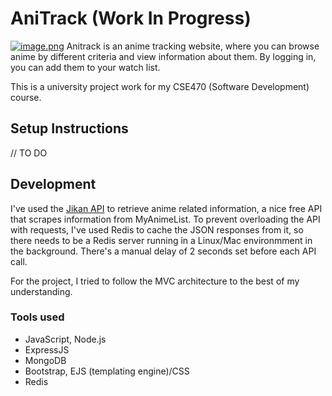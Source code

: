 # AniTrack (Work In Progress)
[![image.png](https://i.postimg.cc/NGpd6jg9/image.png)](https://postimg.cc/SjYLqqYk)
Anitrack is an anime tracking website, where you can browse anime by different criteria and view information about them. By logging in, you can add them to your watch list. 

This is a university project work for my CSE470 (Software Development) course.
## Setup Instructions

// TO DO

## Development

I've used the [Jikan API](https://jikan.docs.apiary.io/#) to retrieve anime related information, a nice free API that scrapes information from MyAnimeList. To prevent overloading the API with requests, I've used Redis to cache the JSON responses from it, so there needs to be a Redis server running in a Linux/Mac environmment in the background. There's a manual delay of 2 seconds set before each API call. 

For the project, I tried to follow the MVC architecture to the best of my understanding. 

### Tools used
* JavaScript, Node.js
* ExpressJS
* MongoDB
* Bootstrap, EJS (templating engine)/CSS
* Redis


